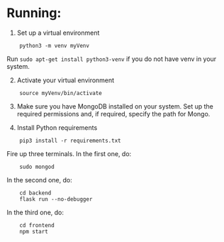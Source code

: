 # Running:
1. Set up a virtual environment
```
	python3 -m venv myVenv
```
Run ```sudo apt-get install python3-venv``` if you do not have venv in your system.

2. Activate your virtual environment
```
	source myVenv/bin/activate
```

3. Make sure you have MongoDB installed on your system. Set up the required permissions and, if required, specify the path for Mongo.

4. Install Python requirements
```
	pip3 install -r requirements.txt
```

Fire up three terminals. In the first one, do:

```
	sudo mongod
```

In the second one, do:

```
	cd backend 
	flask run --no-debugger
```

In the third one, do:

```
	cd frontend
	npm start
```
